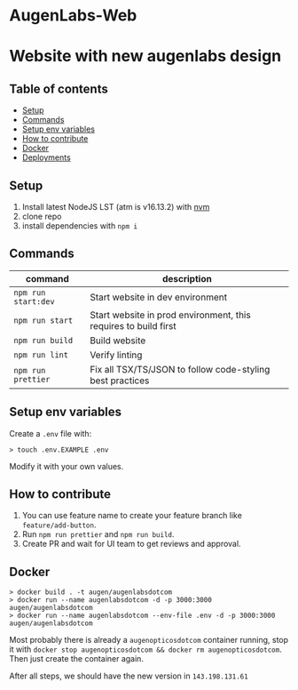 # AugenLabs-Web
# Website with new augenlabs design

## Table of contents

- [Setup](#setup)
- [Commands](#commands)
- [Setup env variables](#setup-env-variables)
- [How to contribute](#how-to-contribute)
- [Docker](#docker)
- [Deployments](./DEPLOYMENTS.md)

## Setup

1. Install latest NodeJS LST (atm is v16.13.2) with [nvm](https://github.com/nvm-sh/nvm)
1. clone repo
1. install dependencies with `npm i`

## Commands

| command | description |
| --- | --- |
| `npm run start:dev` | Start website in dev environment |
| `npm run start` | Start website in prod environment, this requires to build first |
| `npm run build` | Build website |
| `npm run lint` | Verify linting |
| `npm run prettier` | Fix all TSX/TS/JSON to follow code-styling best practices |

## Setup env variables

Create a `.env` file with:

```shell
> touch .env.EXAMPLE .env
```

Modify it with your own values.

## How to contribute

1. You can use feature name to create your feature branch like `feature/add-button`.
1. Run `npm run prettier` and `npm run build`.
1. Create PR and wait for UI team to get reviews and approval.

## Docker

```shell
> docker build . -t augen/augenlabsdotcom
> docker run --name augenlabsdotcom -d -p 3000:3000 augen/augenlabsdotcom
> docker run --name augenlabsdotcom --env-file .env -d -p 3000:3000 augen/augenlabsdotcom
```

Most probably there is already a `augenopticosdotcom` container running, stop it with `docker stop augenopticosdotcom && docker rm augenopticosdotcom`. Then just create the container again.

After all steps, we should have the new version in `143.198.131.61`
